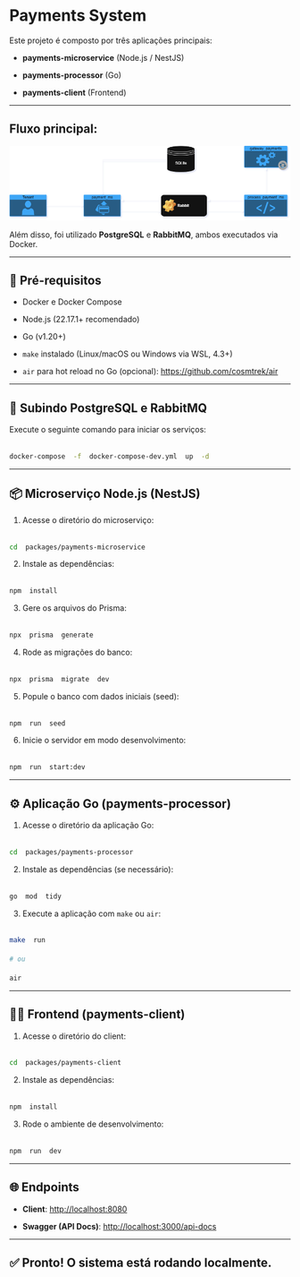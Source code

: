 # Payments System


Este projeto é composto por três aplicações principais:


-  **payments-microservice** (Node.js / NestJS)

-  **payments-processor** (Go)

-  **payments-client** (Frontend)

---
## Fluxo principal:

![Fluxo Principal](./docs/fluxo-principal.png)


Além disso, foi utilizado **PostgreSQL** e **RabbitMQ**, ambos executados via Docker.


---


## 🚀 Pré-requisitos


- Docker e Docker Compose

- Node.js (22.17.1+ recomendado)

- Go (v1.20+)

-  `make` instalado (Linux/macOS ou Windows via WSL, 4.3+)

-  `air` para hot reload no Go (opcional): https://github.com/cosmtrek/air


---


## 🐘 Subindo PostgreSQL e RabbitMQ


Execute o seguinte comando para iniciar os serviços:


```bash

docker-compose  -f  docker-compose-dev.yml  up  -d

```


---


## 📦 Microserviço Node.js (NestJS)


1. Acesse o diretório do microserviço:


```bash

cd  packages/payments-microservice

```


2. Instale as dependências:


```bash

npm  install

```


3. Gere os arquivos do Prisma:


```bash

npx  prisma  generate

```


4. Rode as migrações do banco:


```bash

npx  prisma  migrate  dev

```


5. Popule o banco com dados iniciais (seed):


```bash

npm  run  seed

```


6. Inicie o servidor em modo desenvolvimento:


```bash

npm  run  start:dev

```


---


## ⚙️ Aplicação Go (payments-processor)


1. Acesse o diretório da aplicação Go:


```bash

cd  packages/payments-processor

```


2. Instale as dependências (se necessário):


```bash

go  mod  tidy

```

3. Execute a aplicação com `make` ou `air`:


```bash

make  run

# ou

air

```
---

## 🧑‍💻 Frontend (payments-client)

1. Acesse o diretório do client:

```bash

cd  packages/payments-client

```

2. Instale as dependências:


```bash

npm  install

```

3. Rode o ambiente de desenvolvimento:


```bash

npm  run  dev

```

---


## 🌐 Endpoints

-  **Client**: [http://localhost:8080](http://localhost:8080)

-  **Swagger (API Docs)**: [http://localhost:3000/api-docs](http://localhost:3000/api-docs)

---

## ✅ Pronto! O sistema está rodando localmente.